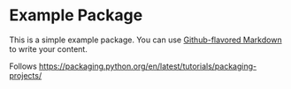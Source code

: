 # Example Package

This is a simple example package. You can use
[Github-flavored Markdown](https://guides.github.com/features/mastering-markdown/)
to write your content.

Follows https://packaging.python.org/en/latest/tutorials/packaging-projects/